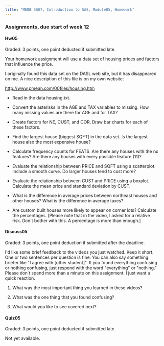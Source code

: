 ```yaml
---
title: "MEDB 5507, Introduction to SAS, Module05, Homework"
---
```


### Assignments, due start of week 12

#### Hw05

Graded: 3 points, one point deducted if submitted late.

Your homework assignment will use a data set of housing prices and factors that influence the price.

I originally found this data set on the DASL web site, but it has disappeared on me. A nice description of this file is on my own website:

http://www.pmean.com/00files/housing.htm

+ Read in the data housing.txt.

+ Convert the asterisks in the AGE and TAX variables to missing. How many missing values are there for AGE and for TAX?

+ Create factors for NE, CUST, and COR. Draw bar charts for each of these factors.

+ Find the largest house (biggest SQFT) in the data set. Is the largest house also the most expensive house?

+ Calculate frequency counts for FEATS. Are there any houses with the no features? Are there any houses with every possible feature (11)?

+ Evaluate the relationship between PRICE and SQFT using a scatterplot. Include a smooth curve. Do larger houses tend to cost more?

+ Evaluate the relationship between  CUST and PRICE using a boxplot. Calculate the mean price and standard deviation by CUST.

+ What is the difference in average prices between northeast houses and other houses? What is the difference in average taxes?

+ Are custom built houses more likely to appear on corner lots? Calculate the percentages. [Please note that in the video, I asked for a relative risk. Don't bother with this. A percentage is more than enough.]

#### Discuss05

Graded: 3 points, one point deduction if submitted after the deadline.

I'd like some brief feedback to the videos you just watched. Keep it short. One or two sentences per question is fine. You can also say something briefer like "I agree with [other student]". If you found everything confusing or nothing confusing, just respond with the word "everything" or "nothing." Please don't spend more than a minute on this assignment. I just want a quick reaction.

1. What was the most important thing you learned in these videos?

2. What was the one thing that you found confusing?

3. What would you like to see covered next?

#### Quiz05

Graded: 3 points, one point deducted if submitted late.

Not yet available.